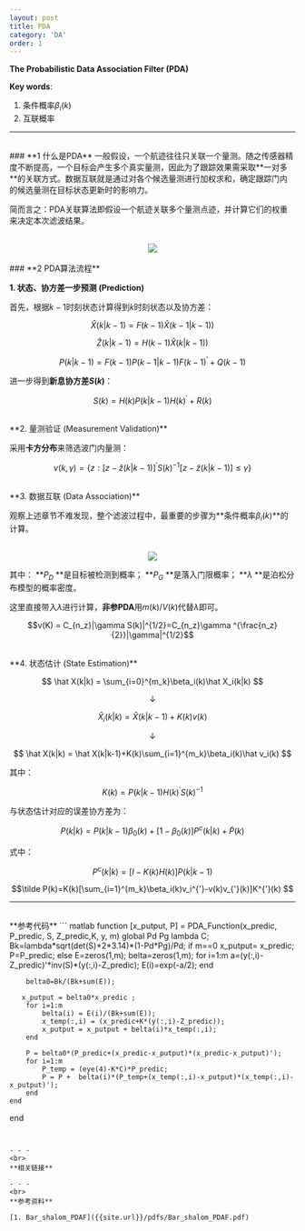 ```yaml
---
layout: post
title: PDA
category: 'DA'
order: 1
---
```


**The Probabilistic Data Association Filter (PDA)**

**Key words**:

1. 条件概率$\beta_i(k)$
2. 互联概率

- - -
<br>
### **1 什么是PDA**
一般假设，一个航迹往往只关联一个量测。随之传感器精度不断提高，一个目标会产生多个真实量测，因此为了跟踪效果需采取**一对多**的关联方式。数据互联就是通过对各个候选量测进行加权求和，确定跟踪门内的候选量测在目标状态更新时的影响力。

简而言之：PDA关联算法即假设一个航迹关联多个量测点迹，并计算它们的权重来决定本次滤波结果。

<br>
<div align=center>
<img src="{{site.url}}/images/pda-01.png" />
</div>

<br>
### **2 PDA算法流程**

**1. 状态、协方差一步预测 (Prediction)**

首先，根据$k-1$时刻状态计算得到$k$时刻状态以及协方差：

$$ \hat{X}({k|k-1})=F(k-1)\hat{X}({k-1|k-1}))$$

$$ \hat{Z}({k|k-1})=H(k-1)\hat{X}({k|k-1}))$$

$$ {P}({k|k-1})=F(k-1){P}({k-1|k-1})F(k-1)^{'}+Q(k-1)$$

进一步得到**新息协方差$S(k)$**：

$$S(k)=H(k)P(k|k-1)H(k)^{'}+R(k)$$

<br>
**2. 量测验证 (Measurement Validation)**

采用**卡方分布**来筛选波门内量测：

$$\nu(k,\gamma)=\{z:[z-\hat z(k|k-1)]^{'}S(k)^{-1}[z-\hat z(k|k-1)]\leq\gamma\}$$

<br>
**3. 数据互联 (Data Association)**

观察上述章节不难发现，整个滤波过程中，最重要的步骤为**条件概率$\beta_i(k)$**的计算。

<br>
<div align=center>
<img src="{{site.url}}/images/pda-02.png" />
</div>

其中：
**$P_D$ **是目标被检测到概率；
**$P_G$ **是落入门限概率；
**$\lambda$ **是泊松分布模型的概率密度。

这里直接带入$\lambda$进行计算，**非参PDA**用$m(k)/V(k)$代替$\lambda$即可。

$$v(K) = C_{n_z}|\gamma S(k)|^{1/2}=C_{n_z}\gamma ^{\frac{n_z}{2}}|\gamma|^{1/2}$$


<br>
**4. 状态估计 (State Estimation)**

$$ \hat X(k|k) = \sum_{i=0}^{m_k}\beta_i(k)\hat X_i(k|k) $$

$$ \downarrow$$

$$\hat X_i(k|k)=\hat X(k|k-1)+K(k)v(k) $$

$$ \downarrow$$

$$ \hat X(k|k) = \hat X(k|k-1)+K(k)\sum_{i=1}^{m_k}\beta_i(k)\hat v_i(k) $$

其中：

$$K(k)=P(k|k-1)H(k)^{'}S(k)^{-1} $$

与状态估计对应的误差协方差为：

$$ P(k|k)=P(k|k-1)\beta_0(k)+[1-\beta_0(k)]P^c(k|k)+\tilde P(k)$$

式中：

$$ P^c(k|k) = [I-K(k)H(k)]P(k|k-1)$$

$$\tilde P(k)=K(k)[\sum_{i=1}^{m_k}\beta_i(k)v_i^{'}-v(k)v_{'}(k)]K^{'}(k) $$


---
<br>
**参考代码**
``` matlab
function [x_putput, P] = PDA_Function(x_predic, P_predic, S, Z_predic,K, y, m)
    global Pd Pg lambda C;
    Bk=lambda*sqrt(det(S)*2*3.14)*(1-Pd*Pg)/Pd;    
    if m==0 
       x_putput= x_predic; 
       P=P_predic;    
    else         
        E=zeros(1,m); 
        belta=zeros(1,m); 
        for i=1:m 
            a=(y(:,i)-Z_predic)'*inv(S)*(y(:,i)-Z_predic); 
            E(i)=exp(-a/2); 
        end 

        belta0=Bk/(Bk+sum(E));

	   x_putput = belta0*x_predic ;
        for i=1:m
            belta(i) = E(i)/(Bk+sum(E));
            x_temp(:,i) = (x_predic+K*(y(:,i)-Z_predic));
            x_putput = x_putput + belta(i)*x_temp(:,i);
        end

        P = belta0*(P_predic+(x_predic-x_putput)*(x_predic-x_putput)');
        for i=1:m
            P_temp = (eye(4)-K*C)*P_predic;
            P = P +  belta(i)*(P_temp+(x_temp(:,i)-x_putput)*(x_temp(:,i)-x_putput)');
        end
    end
end

```


- - -
<br>
**相关链接**

- - -
<br>
**参考资料**

[1. Bar_shalom_PDAF]({{site.url}}/pdfs/Bar_shalom_PDAF.pdf)




